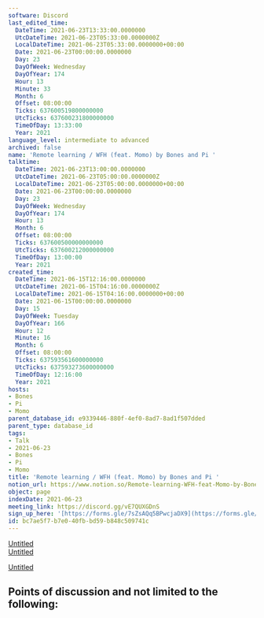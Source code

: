 ```yaml
---
software: Discord
last_edited_time:
  DateTime: 2021-06-23T13:33:00.0000000
  UtcDateTime: 2021-06-23T05:33:00.0000000Z
  LocalDateTime: 2021-06-23T05:33:00.0000000+00:00
  Date: 2021-06-23T00:00:00.0000000
  Day: 23
  DayOfWeek: Wednesday
  DayOfYear: 174
  Hour: 13
  Minute: 33
  Month: 6
  Offset: 08:00:00
  Ticks: 637600519800000000
  UtcTicks: 637600231800000000
  TimeOfDay: 13:33:00
  Year: 2021
language_level: intermediate to advanced
archived: false
name: 'Remote learning / WFH (feat. Momo) by Bones and Pi '
talktime:
  DateTime: 2021-06-23T13:00:00.0000000
  UtcDateTime: 2021-06-23T05:00:00.0000000Z
  LocalDateTime: 2021-06-23T05:00:00.0000000+00:00
  Date: 2021-06-23T00:00:00.0000000
  Day: 23
  DayOfWeek: Wednesday
  DayOfYear: 174
  Hour: 13
  Month: 6
  Offset: 08:00:00
  Ticks: 637600500000000000
  UtcTicks: 637600212000000000
  TimeOfDay: 13:00:00
  Year: 2021
created_time:
  DateTime: 2021-06-15T12:16:00.0000000
  UtcDateTime: 2021-06-15T04:16:00.0000000Z
  LocalDateTime: 2021-06-15T04:16:00.0000000+00:00
  Date: 2021-06-15T00:00:00.0000000
  Day: 15
  DayOfWeek: Tuesday
  DayOfYear: 166
  Hour: 12
  Minute: 16
  Month: 6
  Offset: 08:00:00
  Ticks: 637593561600000000
  UtcTicks: 637593273600000000
  TimeOfDay: 12:16:00
  Year: 2021
hosts:
- Bones
- Pi
- Momo
parent_database_id: e9339446-880f-4ef0-8ad7-8ad1f507dded
parent_type: database_id
tags:
- Talk
- 2021-06-23
- Bones
- Pi
- Momo
title: 'Remote learning / WFH (feat. Momo) by Bones and Pi '
notion_url: https://www.notion.so/Remote-learning-WFH-feat-Momo-by-Bones-and-Pi-bc7ae5f7b7e040fbbd59b848c509741c
object: page
indexDate: 2021-06-23
meeting_link: https://discord.gg/vE7QUXGDnS
sign_up_here: '[https://forms.gle/7sZsAQq5BPwcjaDX9](https://forms.gle/7sZsAQq5BPwcjaDX9)'
id: bc7ae5f7-b7e0-40fb-bd59-b848c509741c
---
```


[Untitled](https://www.notion.so/23f0f26c7f1547c0b08477c0c6f1f461)   
[Untitled](https://www.notion.so/482e61b02b9c4456b2b4fe86bb7544c6)   

[Untitled](https://www.notion.so/60226399bd024bf4bf588586f8013a21)   
## Points of discussion and not limited to the following:

   
   
   
   

   


